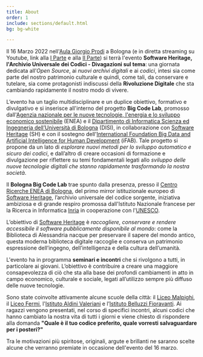 ```yaml
---
title: About
order: 1
include: sections/default.html
bg: bg-white 

---
```

Il 16 Marzo 2022 nell'[Aula Giorgio Prodi](https://disci.unibo.it/it/dipartimento/sedi-e-spazi/aule/aule-sedi-bologna/aula-giorgio-prodi) a Bologna (e in diretta streaming su Youtube, link alla [I Parte](https://youtu.be/JmqK03KQZHQ) e alla [II Parte](https://youtu.be/O_FJ3ftpl4E)) si terrà l'evento **Software Heritage, l'Archivio Universale dei Codici - Divagazioni sul tema**: una giornata dedicata all’*Open Source*, ai *nuovi archivi digitali* e ai *codici*, 
intesi sia come parte del nostro patrimonio culturale e quindi, come tali, da conservare e tutelare, sia come protagonisti indiscussi della **Rivoluzione Digitale** che sta cambiando rapidamente il nostro modo di vivere.

L’evento ha un taglio multidisciplinare e un duplice obiettivo, formativo e divulgativo e si inserisce all'interno del progetto **Big Code Lab**, promosso dall'[Agenzia nazionale per le nuove tecnologie, l'energia e lo sviluppo economico sostenibile](https://www.enea.it/) (ENEA) e il [Dipartimento di Informatica Scienza ed Ingegneria dell’Università di Bologna](https://disi.unibo.it/it) (DISI), in collaborazione con [Software Heritage](https://www.softwareheritage.org/) (SH) e con il sostegno dell'[International Foundation Big Data and Artificial Intelligence for Human Development](https://www.ifabfoundation.org/) (iFAB).
Tale progetto si propone da un lato di *esplorare nuovi metodi per lo sviluppo automatico e sicuro dei codici*, e dall’altro di creare occasioni di formazione e divulgazione per riflettere su temi fondamentali legati allo *sviluppo delle nuove tecnologie digitali che stanno rapidamente trasformando la nostra società*.  

Il **Bologna Big Code Lab** trae spunto dalla presenza, presso il [Centro Ricerche ENEA di Bologna](https://www.bologna.enea.it/), del primo mirror istituzionale europeo di [Software Heritage](https://www.softwareheritage.org/), l’archivio universale del codice sorgente, iniziativa ambiziosa e di grande respiro promossa dall'Istituto Nazionale francese per la Ricerca in Informatica [Inria](https://www.inria.fr/en) in cooperazione con l'[UNESCO](https://www.unesco.it/).  


L’obiettivo di [Software Heritage](https://www.softwareheritage.org/) è *raccogliere, conservare e rendere accessibile il software pubblicamente disponibile al mondo*: come la Biblioteca di Alessandria nacque per preservare il sapere del mondo antico, questa moderna biblioteca digitale raccoglie e conserva un patrimonio espressione dell’ingegno, dell’intelligenza e della cultura dell’umanità. 


L'evento ha in programma **seminari e incontri** che si rivolgono a tutti, in particolare ai giovani. 
L’obiettivo è contribuire a  creare una maggiore consapevolezza di ciò che sta alla base dei profondi cambiamenti  in atto in campo economico, culturale e sociale, legati all’utilizzo sempre più diffuso delle nuove tecnologie.

Sono state coinvolte attivamente alcune scuole della città: il [Liceo Malpighi](https://www.scuolemalpighi.it), il [Liceo Fermi](https://www.liceofermibo.edu.it), l'[Istituto Aldini Valeriani](http://avbo.it) e l’[Istituto Belluzzi Fioravanti](https://www.belluzzifioravanti.it). 
Ai ragazzi vengono presentati, nel corso di specifici incontri, alcuni codici che hanno cambiato la nostra vita di tutti i giorni e viene chiesto di rispondere alla domanda
**"Quale è il tuo codice preferito, quale vorresti salvaguardare per i posteri?"**

Tra le motivazioni più spiritose, originali, argute e brillanti ne saranno scelte alcune che verranno premiate in occasione dell'evento del 16 marzo.
